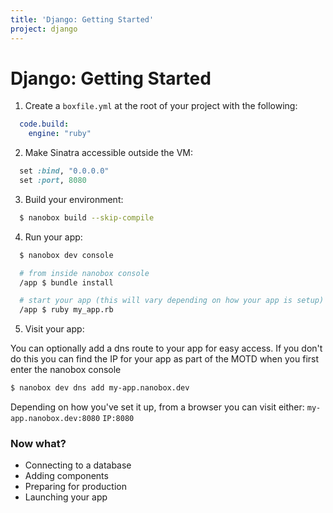 ```yaml
---
title: 'Django: Getting Started'
project: django
---
```


# Django: Getting Started

1. Create a `boxfile.yml` at the root of your project with the following:
  ```yaml
    code.build:
      engine: "ruby"
  ```

2. Make Sinatra accessible outside the VM:
  ```ruby
    set :bind, "0.0.0.0"
    set :port, 8080
  ```

3. Build your environment:
  ```bash
    $ nanobox build --skip-compile
  ```

4. Run your app:
  ```bash
    $ nanobox dev console

    # from inside nanobox console
    /app $ bundle install

    # start your app (this will vary depending on how your app is setup)
    /app $ ruby my_app.rb
  ```

5.  Visit your app:

  You can optionally add a dns route to your app for easy access. If you don't do
  this you can find the IP for your app as part of the MOTD when you first enter
  the nanobox console
  ```bash
  $ nanobox dev dns add my-app.nanobox.dev
  ```

  Depending on how you've set it up, from a browser you can visit either:
  `my-app.nanobox.dev:8080`
  `IP:8080`

### Now what?

* Connecting to a database
* Adding components
* Preparing for production
* Launching your app

